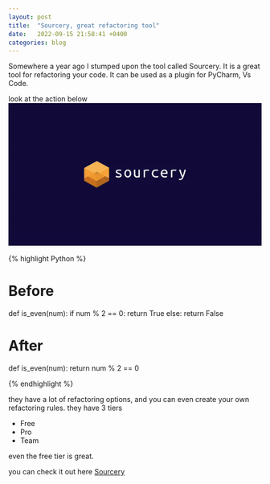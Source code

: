 ```yaml
---
layout: post
title:  "Sourcery, great refactoring tool"
date:   2022-09-15 21:58:41 +0400
categories: blog
---
```


Somewhere a year ago I stumped upon the tool called Sourcery. 
It is a great tool for refactoring your code.
It can be used as a plugin for PyCharm, Vs Code.

look at the action below
![Sourcery gif](/img/blog/sourcery_example.gif)


{% highlight Python %}
# Before
def is_even(num):
    if num % 2 == 0:
        return True
    else:
        return False

# After
def is_even(num):
    return num % 2 == 0

{% endhighlight %}

they have a lot of refactoring options, and you can even create your own refactoring rules.
they have 3 tiers
- Free
- Pro
- Team

even the free tier is great.

you can check it out here [Sourcery](https://sourcery.ai/)


